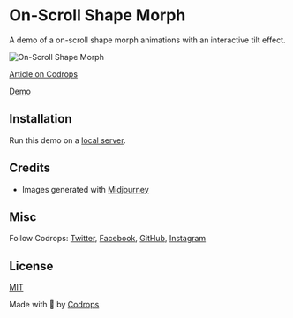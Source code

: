 # On-Scroll Shape Morph

A demo of a on-scroll shape morph animations with an interactive tilt effect.

![On-Scroll Shape Morph](https://tympanus.net/codrops/wp-content/uploads/2023/11/ShapeMorph-1.jpg)

[Article on Codrops](https://tympanus.net/codrops/?p=74333)

[Demo](http://tympanus.net/Development/OnScrollShapeMorph/)

## Installation

Run this demo on a [local server](https://developer.mozilla.org/en-US/docs/Learn/Common_questions/Tools_and_setup/set_up_a_local_testing_server).

## Credits

- Images generated with [Midjourney](https://midjourney.com)

## Misc

Follow Codrops: [Twitter](http://www.twitter.com/codrops), [Facebook](http://www.facebook.com/codrops), [GitHub](https://github.com/codrops), [Instagram](https://www.instagram.com/codropsss/)

## License
[MIT](LICENSE)

Made with :blue_heart:  by [Codrops](http://www.codrops.com)






